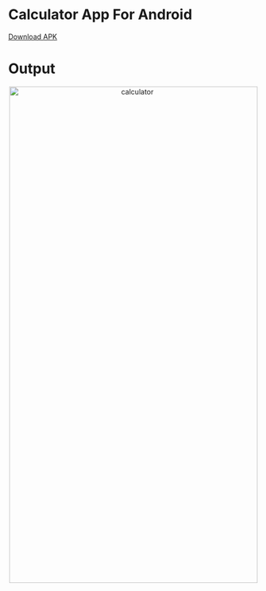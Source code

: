 # Calculator App For Android 
[Download APK](https://drive.google.com/file/d/11ZIvkRY-Jj_rFUyvV1YZc7sWv6oxKwHF/view?usp=sharing) 
# Output


<div align="center">
  <img src="https://github.com/vaibhav9764/Calculator-App/assets/107663810/9655246e-8aae-42b3-8dff-300d02c91c5b" alt="calculator" width="500" height="1000">
</div>
